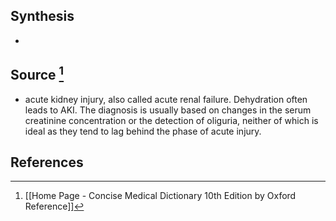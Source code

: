 ## Synthesis
- 
## Source [^1]
- acute kidney injury, also called acute renal failure. Dehydration often leads to AKI. The diagnosis is usually based on changes in the serum creatinine concentration or the detection of oliguria, neither of which is ideal as they tend to lag behind the phase of acute injury.
## References

[^1]: [[Home Page - Concise Medical Dictionary 10th Edition by Oxford Reference]]